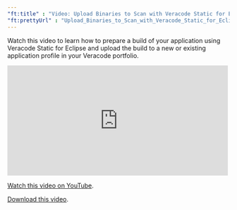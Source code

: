 ```yaml
---
"ft:title" : "Video: Upload Binaries to Scan with Veracode Static for Eclipse"
"ft:prettyUrl" : "Upload_Binaries_to_Scan_with_Veracode_Static_for_Eclipse"
---
```

Watch this video to learn how to prepare a build of your application using Veracode Static for Eclipse and upload the build to a new or existing application profile in your Veracode portfolio.

<iframe width="500" height="250" src="https://www.youtube.com/embed/kee88E0pV7U"
title="Upload Binaries to Scan with Veracode Static for Eclipse" frameborder="0" allow="accelerometer;
autoplay; clipboard-write; encrypted-media; gyroscope; picture-in-picture"
allowfullscreen></iframe>

[Watch this video on YouTube](https://www.youtube.com/embed/kee88E0pV7U).

[Download this video](https://d3pn0dtbjseokt.cloudfront.net/Upload_Binaries_to_Scan_with_Veracode_Static_for_Eclipse.mp4).
